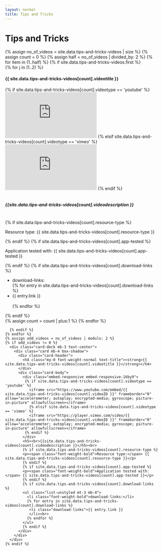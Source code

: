 ```yaml
---
layout: normal
title: Tips and Tricks
---
```

 <div class="jumbotron jumbotron-fluid">
  <div class="container">
    <h1 class="text-center text-banner font-weight-bold text-title">Tips and Tricks</h1><!-- Card padding is custom css added to have a proper space between h1 and cards -->
    {% assign no_of_videos = site.data.tips-and-tricks-videos | size %}
    {% assign count = 0 %}
    {% assign half = no_of_videos | divided_by: 2 %}
    {% for item in (1..half) %}
      {% if site.data.tips-and-tricks-videos.first %}
         <div class="card-deck mb-3 text-center card-padding">
           {% for j in (1..2) %}
            <div class="card mb-4 box-shadow">
              <div class="card-header">
                <h4 class="my-0 font-weight-normal text-title"><strong>{{ site.data.tips-and-tricks-videos[count].videotitle }}</strong></h4>
              </div>
              <div class="card-body">
                <div class="embed-responsive embed-responsive-16by9">
                 {% if site.data.tips-and-tricks-videos[count].videotype == 'youtube' %}
                   <iframe src="https://www.youtube.com/embed/{{ site.data.tips-and-tricks-videos[count].videoID }}" frameborder="0" allow="accelerometer; autoplay; encrypted-media; gyroscope; picture-in-picture" allowfullscreen></iframe>
                   {% elsif site.data.tips-and-tricks-videos[count].videotype == 'vimeo' %}
                   <iframe src="https://player.vimeo.com/video/{{ site.data.tips-and-tricks-videos[count].videoID }}" frameborder="0" allow="accelerometer; autoplay; encrypted-media; gyroscope; picture-in-picture" allowfullscreen></iframe>
                 {% endif %}
                </div>
                <h5><br>{{site.data.tips-and-tricks-videos[count].videodescription }}</h5><br>
                {% if site.data.tips-and-tricks-videos[count].resource-type %}
                <p><span class="font-weight-bold">Resource type:</span> {{ site.data.tips-and-tricks-videos[count].resource-type }}</p>
                {% endif %}
                {% if site.data.tips-and-tricks-videos[count].app-tested %}
                <p><span class="font-weight-bold">Application tested with:</span> {{ site.data.tips-and-tricks-videos[count].app-tested }}</p>
                {% endif %}
                {% if site.data.tips-and-tricks-videos[count].download-links %}
                <ul class="list-unstyled mt-3 mb-4">
                  <li class="font-weight-bold">download-links:</li>
                  {% for entry in site.data.tips-and-tricks-videos[count].download-links %}
                   <li class="download-links">{{ entry.link }}
                   </li><br>
                  {% endfor %}
                </ul>
                {% endif %}
              </div>
            </div>
            {% assign count = count | plus:1 %}
           {% endfor %}
         </div>

      {% endif %}
    {% endfor %}
    {% assign odd_videos = no_of_videos | modulo: 2 %}
    {% if odd_videos != 0 %}
      <div class="card-deck mb-3 text-center">
        <div class="card mb-4 box-shadow">
          <div class="card-header">
            <h4 class="my-0 font-weight-normal text-title"><strong>{{ site.data.tips-and-tricks-videos[count].videotitle }}</strong></h4>
          </div>
          <div class="card-body">
            <div class="embed-responsive embed-responsive-16by9">
             {% if site.data.tips-and-tricks-videos[count].videotype == 'youtube' %}
               <iframe src="https://www.youtube.com/embed/{{ site.data.tips-and-tricks-videos[count].videoID }}" frameborder="0" allow="accelerometer; autoplay; encrypted-media; gyroscope; picture-in-picture" allowfullscreen></iframe>
               {% elsif site.data.tips-and-tricks-videos[count].videotype == 'vimeo' %}
               <iframe src="https://player.vimeo.com/video/{{ site.data.tips-and-tricks-videos[count].videoID }}" frameborder="0" allow="accelerometer; autoplay; encrypted-media; gyroscope; picture-in-picture" allowfullscreen></iframe>
             {% endif %}
            </div>
            <h5><br>{{site.data.tips-and-tricks-videos[count].videodescription }}</h5><br>
            {% if site.data.tips-and-tricks-videos[count].resource-type %}
            <p><span class="font-weight-bold">Resource type:</span> {{ site.data.tips-and-tricks-videos[count].resource-type }}</p>
            {% endif %}
            {% if site.data.tips-and-tricks-videos[count].app-tested %}
            <p><span class="font-weight-bold">Application tested with:</span> {{ site.data.tips-and-tricks-videos[count].app-tested }}</p>
            {% endif %}
            {% if site.data.tips-and-tricks-videos[count].download-links %}
            <ul class="list-unstyled mt-3 mb-4">
              <li class="font-weight-bold">download-links:</li>
              {% for entry in site.data.tips-and-tricks-videos[count].download-links %}
               <li class="download-links">{{ entry.link }}
               </li><br>
              {% endfor %}
            </ul>
            {% endif %}
          </div>
        </div>
      </div>
    {% endif %}
  </div>
</div>
